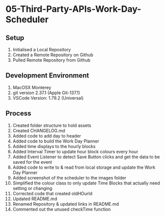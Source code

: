 # 05-Third-Party-APIs-Work-Day-Scheduler

## Setup
1. Initialised a Local Repository
2. Created a Remote Repository on Github
3. Pulled Remote Repository from Github

## Development Environment
1. MacOSX Monterey
2. git version 2.37.1 (Apple Git-137.1)
3. VSCode Version: 1.79.2 (Universal)

## Process
1. Created folder structure to hold assets
2. Created CHANGELOG.md
3. Added code to add day to header
4. Added code to build the Work Day Planner
5. Added time displays to the hourly blocks
6. Added Interval Timer to update hour block colours every hour
7. Added Event Listener to detect Save Button clicks and get the data to be saved for the event
8. Added code to write to & read from local storage and update the Work Day Planner
9. Added screenshot of the scheduler to the images folder
10. Simplified the colour class to only update Time Blocks that actually need setting or changing
11. Corrected code that created oldHOurId
12. Updated README.md
13. Renamed Repository & updated links in README.md
14. Commented out the unused checkTime function